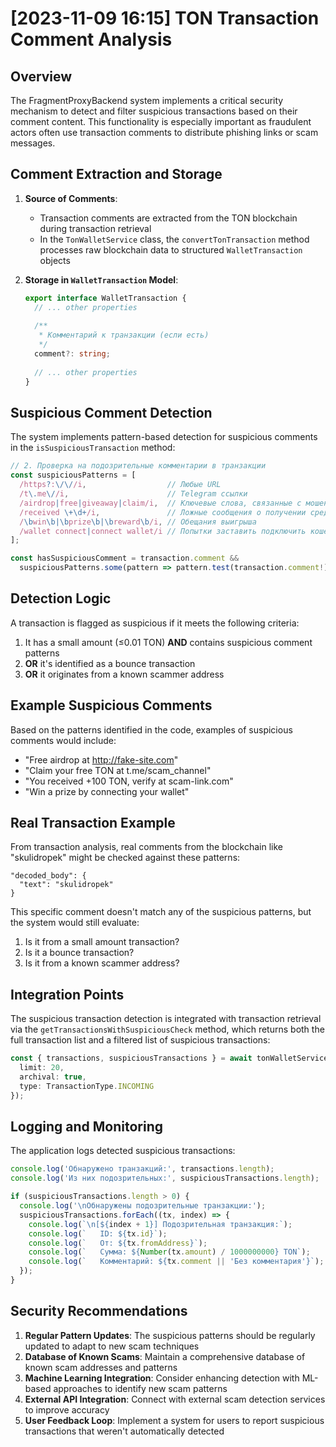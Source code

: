 # [2023-11-09 16:15] TON Transaction Comment Analysis

## Overview
The FragmentProxyBackend system implements a critical security mechanism to detect and filter suspicious transactions based on their comment content. This functionality is especially important as fraudulent actors often use transaction comments to distribute phishing links or scam messages.

## Comment Extraction and Storage
1. **Source of Comments**:
   - Transaction comments are extracted from the TON blockchain during transaction retrieval
   - In the `TonWalletService` class, the `convertTonTransaction` method processes raw blockchain data to structured `WalletTransaction` objects

2. **Storage in `WalletTransaction` Model**:
   ```typescript
   export interface WalletTransaction {
     // ... other properties
     
     /**
      * Комментарий к транзакции (если есть)
      */
     comment?: string;
     
     // ... other properties
   }
   ```

## Suspicious Comment Detection
The system implements pattern-based detection for suspicious comments in the `isSuspiciousTransaction` method:

```typescript
// 2. Проверка на подозрительные комментарии в транзакции
const suspiciousPatterns = [
  /https?:\/\//i,                  // Любые URL
  /t\.me\//i,                      // Telegram ссылки
  /airdrop|free|giveaway|claim/i,  // Ключевые слова, связанные с мошенничеством
  /received \+\d+/i,               // Ложные сообщения о получении средств
  /\bwin\b|\bprize\b|\breward\b/i, // Обещания выигрыша
  /wallet connect|connect wallet/i // Попытки заставить подключить кошелек
];

const hasSuspiciousComment = transaction.comment && 
  suspiciousPatterns.some(pattern => pattern.test(transaction.comment!));
```

## Detection Logic
A transaction is flagged as suspicious if it meets the following criteria:
1. It has a small amount (≤0.01 TON) **AND** contains suspicious comment patterns
2. **OR** it's identified as a bounce transaction
3. **OR** it originates from a known scammer address

## Example Suspicious Comments
Based on the patterns identified in the code, examples of suspicious comments would include:
- "Free airdrop at http://fake-site.com"
- "Claim your free TON at t.me/scam_channel"
- "You received +100 TON, verify at scam-link.com"
- "Win a prize by connecting your wallet"

## Real Transaction Example
From transaction analysis, real comments from the blockchain like "skulidropek" might be checked against these patterns:

```
"decoded_body": {
  "text": "skulidropek"
}
```

This specific comment doesn't match any of the suspicious patterns, but the system would still evaluate:
1. Is it from a small amount transaction?
2. Is it a bounce transaction?
3. Is it from a known scammer address?

## Integration Points
The suspicious transaction detection is integrated with transaction retrieval via the `getTransactionsWithSuspiciousCheck` method, which returns both the full transaction list and a filtered list of suspicious transactions:

```typescript
const { transactions, suspiciousTransactions } = await tonWalletService.getTransactionsWithSuspiciousCheck({
  limit: 20,
  archival: true,
  type: TransactionType.INCOMING
});
```

## Logging and Monitoring
The application logs detected suspicious transactions:

```typescript
console.log('Обнаружено транзакций:', transactions.length);
console.log('Из них подозрительных:', suspiciousTransactions.length);

if (suspiciousTransactions.length > 0) {
  console.log('\nОбнаружены подозрительные транзакции:');
  suspiciousTransactions.forEach((tx, index) => {
    console.log(`\n[${index + 1}] Подозрительная транзакция:`);
    console.log(`   ID: ${tx.id}`);
    console.log(`   От: ${tx.fromAddress}`);
    console.log(`   Сумма: ${Number(tx.amount) / 1000000000} TON`);
    console.log(`   Комментарий: ${tx.comment || 'Без комментария'}`);
  });
}
```

## Security Recommendations
1. **Regular Pattern Updates**: The suspicious patterns should be regularly updated to adapt to new scam techniques
2. **Database of Known Scams**: Maintain a comprehensive database of known scam addresses and patterns
3. **Machine Learning Integration**: Consider enhancing detection with ML-based approaches to identify new scam patterns
4. **External API Integration**: Connect with external scam detection services to improve accuracy
5. **User Feedback Loop**: Implement a system for users to report suspicious transactions that weren't automatically detected 